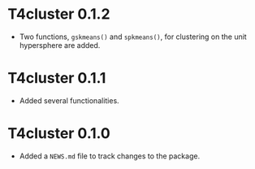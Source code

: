 # T4cluster 0.1.2

* Two functions, `gskmeans()` and `spkmeans()`, for clustering on the unit hypersphere are added.

# T4cluster 0.1.1

* Added several functionalities.

# T4cluster 0.1.0

* Added a `NEWS.md` file to track changes to the package.
